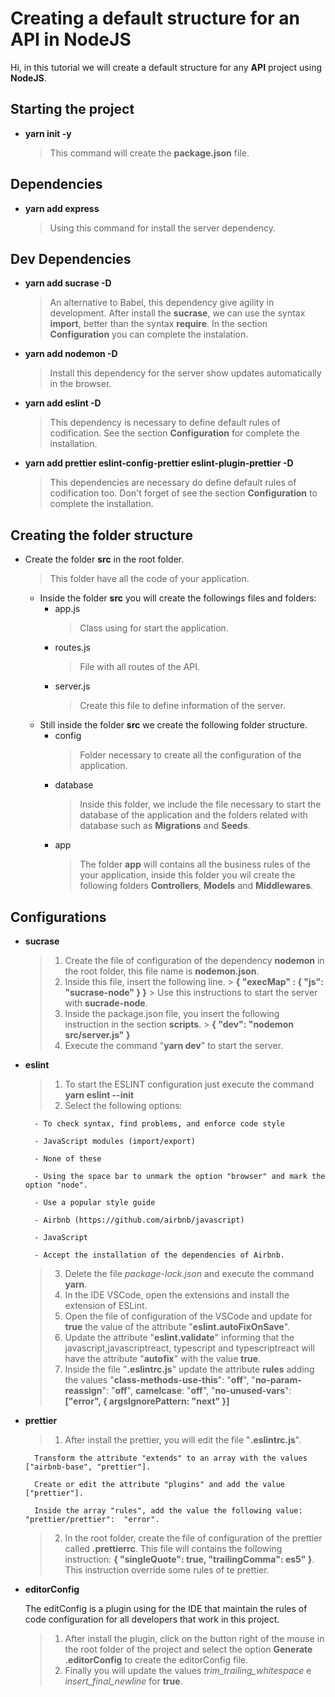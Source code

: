 # Creating a default structure for an API in NodeJS

Hi, in this tutorial we will create a default structure for any **API** project using **NodeJS**.

## Starting the project

- **yarn init -y**
    > This command will create the **package.json** file.

## Dependencies
- **yarn add express**
	> Using this command for install the server dependency.

## Dev Dependencies
- **yarn add sucrase -D**
    > An alternative to Babel, this dependency give agility in development. After install the **sucrase**, we can use the syntax **import**, better than the syntax **require**. In the section **Configuration** you can complete the instalation.
- **yarn add nodemon -D**
    > Install this dependency for the server show updates automatically in the browser.
 - **yarn add eslint -D**
     > This dependency is necessary to define default rules of codification. See the section **Configuration** for complete the installation.
- **yarn add prettier eslint-config-prettier eslint-plugin-prettier -D**
    > This dependencies are necessary do define default rules of codification too. Don't forget of see the section **Configuration** to complete the installation.

## Creating the folder structure
- Create the folder **src** in the root folder.
    > This folder have all the code of your application.
    - Inside the folder **src** you will create the followings files and folders:
		- app.js
			> Class using for start the application.
		- routes.js
            > File with all routes of the API.
		- server.js
            > Create this file to define information of the server.
    - Still inside the folder **src** we create the following folder structure.
		- config
            > Folder necessary to create all the configuration of the application.
		- database
            > Inside this folder, we include the file necessary to start the database of the application and the folders related with database such as **Migrations** and **Seeds**.
		- app
            > The folder **app** will contains all the business rules of the your application, inside this folder you wil create the following folders **Controllers**, **Models** and **Middlewares**.

## Configurations
- **sucrase**
    > 1. Create the file of configuration  of the dependency **nodemon** in the root folder, this file name is **nodemon.json**.
    > 2. Inside this file, insert the following line.
        > **{ "execMap" :  { "js":  "sucrase-node" } }**
        > Use this instructions to start the server with **sucrade-node**.
    > 3. Inside the package.json file, you insert the following instruction in the section **scripts**.
        > **{ "dev":  "nodemon src/server.js" }**
    > 4. Execute the command "**yarn dev**" to start the server.
	
- **eslint**
    > 1. To start the ESLINT configuration just execute the command **yarn eslint --init**
	> 2. Select the following options:
    
		- To check syntax, find problems, and enforce code style
        
		- JavaScript modules (import/export)
        
		- None of these
        
		- Using the space bar to unmark the option "browser" and mark the option "node".
        
		- Use a popular style guide
        
		- Airbnb (https://github.com/airbnb/javascript)
        
		- JavaScript
        
		- Accept the installation of the dependencies of Airbnb.
        
	> 3. Delete the file *package-lock.json* and execute the command **yarn**.
	> 4. In the IDE VSCode, open the extensions and install the extension of ESLint.
    > 5. Open the file of configuration of the VSCode and update for **true** the value of the attribute "**eslint.autoFixOnSave**".
	> 6. Update the attribute "**eslint.validate**" informing that the javascript,javascriptreact, typescript and typescriptreact will have the attribute "**autofix**" with the value **true**.
	> 7. Inside the file "**.eslintrc.js**" update the attribute **rules** adding the values "**class-methods-use-this**": "**off**", "**no-param-reassign**":  "**off**", **camelcase**:  "**off**", "**no-unused-vars**": **["error", { argsIgnorePattern:  "next" }]**

- **prettier**
	> 1. After install the prettier, you will edit the file "**.eslintrc.js**".
    
		Transform the attribute "extends" to an array with the values ["airbnb-base", "prettier"].
        
		Create or edit the attribute "plugins" and add the value ["prettier"].
        
		Inside the array "rules", add the value the following value: "prettier/prettier":  "error".
        
	> 2. In the root folder, create the file of configuration of the prettier called **.prettierrc**. This file will contains the following instruction: **{ "singleQuote":  true, "trailingComma":  es5" }**. This instruction override some rules of te prettier.

- **editorConfig**

    The editConfig is a plugin using for the IDE that maintain the rules of code configuration for all developers that work in this project.

	> 1. After install the plugin, click on the button right of the mouse in the root folder of the project and select the option **Generate .editorConfig** to create the editorConfig file.
	> 2. Finally you will update the values *trim_trailing_whitespace* e *insert_final_newline* for **true**.
